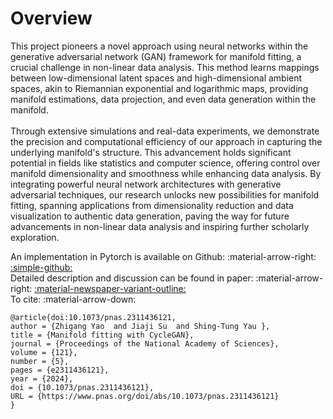 # Overview

<div class="justify-text">
This project pioneers a novel approach using neural networks within the generative adversarial network (GAN) framework for manifold fitting, a crucial challenge in non-linear data analysis. This method learns mappings between low-dimensional latent spaces and high-dimensional ambient spaces, akin to Riemannian exponential and logarithmic maps, providing manifold estimations, data projection, and even data generation within the manifold.
<br><br>
Through extensive simulations and real-data experiments, we demonstrate the precision and computational efficiency of our approach in capturing the underlying manifold's structure. This advancement holds significant potential in fields like statistics and computer science, offering control over manifold dimensionality and smoothness while enhancing data analysis. By integrating powerful neural network architectures with generative adversarial techniques, our research unlocks new possibilities for manifold fitting, spanning applications from dimensionality reduction and data visualization to authentic data generation, paving the way for future advancements in non-linear data analysis and inspiring further scholarly exploration.
</div>

An implementation in Pytorch is available on Github: :material-arrow-right: <a href="https://github.com/zhigang-yao/MFCGAN" class="btn-href">:simple-github:</a>  
Detailed description and discussion can be found in paper: :material-arrow-right: <a href="https://www.pnas.org/doi/10.1073/pnas.2311436121" class="btn-href">:material-newspaper-variant-outline:</a>  
To cite: :material-arrow-down:
```
@article{doi:10.1073/pnas.2311436121,
author = {Zhigang Yao  and Jiaji Su  and Shing-Tung Yau },
title = {Manifold fitting with CycleGAN},
journal = {Proceedings of the National Academy of Sciences},
volume = {121},
number = {5},
pages = {e2311436121},
year = {2024},
doi = {10.1073/pnas.2311436121},
URL = {https://www.pnas.org/doi/abs/10.1073/pnas.2311436121}
}

```
